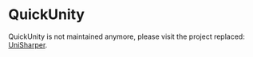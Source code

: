 # **QuickUnity**

QuickUnity is not maintained anymore, please visit the project replaced: [UniSharper](https://github.com/cosmos53076/UniSharper).
